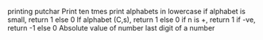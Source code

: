printing putchar
Print ten tmes
print alphabets in lowercase
if alphabet is small, return 1 else 0
If alphabet (C,s), return 1 else 0
if n is +, return 1 if -ve, return -1 else 0
Absolute value of number
last digit of a number

